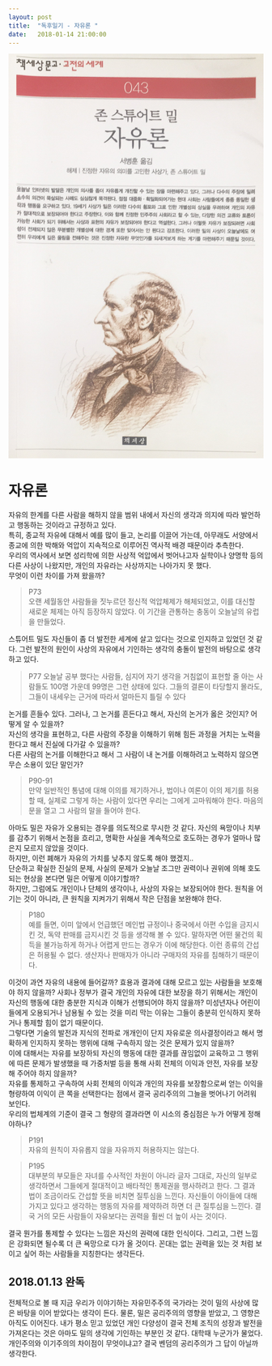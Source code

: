 ```yaml
---
layout: post
title:  "독후일기 - 자유론 "
date:   2018-01-14 21:00:00
---
```



![book image](/images/20180114.jpg)



# 자유론

자유의 한계를 다른 사람을 해하지 않을 범위 내에서 자신의 생각과 의지에 따라 발언하고 행동하는 것이라고 규정하고 있다.  
특히, 종교적 자유에 대해서 예를 많이 들고, 논리를 이끌어 가는데, 아무래도 서양에서 종교에 의한 박해와 억압이 지속적으로 이루어진 역사적 배경 때문이라 추측한다.   
우리의 역사에서 보면 성리학에 의한 사상적 억압에서 벗어나고자 실학이나 양명학 등의 다른 사상이 나왔지만, 개인의 자유라는 사상까지는 나아가지 못 했다.  
무엇이 이런 차이를 가져 왔을까?

>P73  
>오랜 세월동안 사람들을 짓누르던 정신적 억압체제가 해체되었고, 이를 대신할 새로운 체제는 아직 등장하지 않았다. 이 기간을 관통하는 충동이 오늘날의 유럽을 만들었다.

스튜어트 밀도 자신들이 좀 더 발전한 세계에 살고 있다는 것으로 인지하고 있었던 것 같다. 그런 발전의 원인이 사상의 자유에서 기인하는 생각의 충돌이 발전의 바탕으로 생각하고 있다.

>P77
>오늘날 공부 했다는 사람들, 심지어 자기 생각을 거침없이 표현할 줄 아는 사람들도 100명 가운데 99명은 그런 상태에 있다. 그들의 결론이 타당할지 몰라도, 그들이 내세우는 근거에 따라서 얼마든지 틀릴 수 있다

논거를 흔들수 있다. 그러나, 그 논거를 흔든다고 해서, 자신의 논거가 옳은 것인지? 어떻게 알 수 있을까?  
자신의 생각을 표현하고, 다른 사람의 주장을 이해하기 위해 힘든 과정을 거치는 노력을 한다고 해서 진실에 다가갈 수 있을까?  
다른 사람의 논거를 이해한다고 해서 그 사람이 내 논거를 이해하려고 노력하지 않으면 무슨 소용이 있단 말인가?

>P90-91  
>만약 일반적인 통념에 대해 이의를 제기하거나, 법이나 여론이 이의 제기를 허용할 때, 실제로 그렇게 하는 사람이 있다면 우리는 그에게 고마워해야 한다. 마음의 문을 열고 그 사람의 말을 들어야 한다.

아마도 밀은 자유가 오용되는 경우를 의도적으로 무시한 것 같다. 자신의 욕망이나 치부를 감추기 위해서 논점을 흐리고, 명확한 사실을 계속적으로 호도하는 경우가 얼마나 많은지 모르지 않았을 것이다.   
하지만, 이런 폐해가 자유의 가치를 낮추지 않도록 해야 했겠지..  
단순하고 확실한 진실의 문제, 사실의 문제가 오늘날 조그만 권력이나 권위에 의해 호도되는 현상을 본다면 밀은 어떻게 이야기할까?  
하지만, 그럼에도 개인이나 단체의 생각이나, 사상의 자유는 보장되어야 한다. 원칙을 어기는 것이 아니라, 큰 원칙을 지켜가기 위해서 작은 단점을 보완해야 한다.

>P180  
예를 들면, 이미 앞에서 언급했던 메인법 규정이나 중국에서 아편 수입을 금지시킨 것, 독약 판매를 금지시킨 것 등을 생각해 볼 수 있다.  말하자면 어떤 물건의 획득을 불가능하게 하거나 어렵게 만드는 경우가 이에 해당한다. 이런 종류의 간섭은 허용될 수 없다. 생산자나 판매자가 아니라 구매자의 자유를 침해하기 때문이다.

이것이 과연 자유의 내용에 들어갈까? 효용과 결과에 대해 모르고 있는 사람들을 보호해야 하지 않을까? 사회나 정부가 결국 개인의 자유에 대한 보장을 하기 위해서는 개인이 자신의 행동에 대한 충분한 지식과 이해가 선행되어야 하지 않을까? 미성년자나 어린이들에게 오용되거나 남용될 수 있는 것을 미리 막는 이유는 그들이 충분히 인식하지 못하거나 통제할 힘이 없기 때문이다.  
그렇다면 기술의 발전과 지식의 전파로 개개인이 단지 자유로운 의사결정이라고 해서 명확하게 인지하지 못하는 행위에 대해 구속하지 않는 것은 문제가 있지 않을까?  
이에 대해서는 자유를 보장하되 자신의 행동에 대한 결과를 끊임없이 교육하고 그 행위에 따른 문제가 발생했을 때 가중처벌 등을 통해 사회 전체의 이익과 안전, 자유를 보장해 주어야 하지 않을까?  
자유를 통제하고 구속하여 사회 전체의 이익과 개인의 자유를 보장함으로써 얻는 이익을 형량하여 이익이 큰 쪽을 선택한다는 점에서 결국 공리주의의 그늘을 벗어나기 어려워 보인다.   
우리의 법체계의 기준이 결국 그 형량의 결과라면 이 시소의 중심점은 누가 어떻게 정해야하나?

>P191  
자유의 원칙이 자유롭지 않을 자유까지 허용하지는 않는다.

 >P195  
 대부분의 부모들은 자녀를 수사적인 차원이 아니라 글자 그대로, 자신의 일부로 생각하면서 그들에게 절대적이고 배타적인 통제권을 행사하려고 한다. 그 결과 법이 조금이라도 간섭할 뜻을 비치면 질투심을 느낀다. 자신들이 아이들에 대해 가지고 있다고 생각하는 행동의 자유를 제약하려 하면 더 큰 질투심을 느낀다. 결국 거의 모든 사람들이 자유보다는 권력을 훨씬 더 높이 사는 것이다.

결국 뭔가를 통제할 수 있다는 느낌은 자신의 권력에 대한 인식이다. 그리고, 그런 느낌은 강화되면 될수록 더 큰 욕망으로 다가 올 것이다. 꼰대는 없는 권력을 있는 것 처럼 보이고 싶어 하는 사람들을 지칭한다는 생각든다.

## 2018.01.13 완독
 
전체적으로 볼 때 지금 우리가 이야기하는 자유민주주의 국가라는 것이 밀의 사상에 많은 바탕을 이어 받았다는 생각이 든다. 물론, 밀은 공리주의의 영향을 받았고, 그 영향은 아직도 이어진다.
내가 평소 믿고 있었던 개인 다양성이 결국 전체 조직의 성장과 발전을 가져온다는 것은 아마도 밀의 생각에 기인하는 부분인 것 같다. 대학때 누군가가 물었다. 개인주의와 이기주의의 차이점이 무엇이냐고? 결국 벤덤의 공리주의가 그 답이 아닐까 생각한다.

